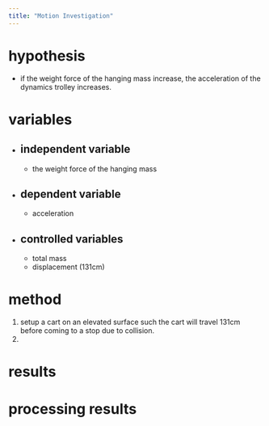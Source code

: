 ```yaml
---
title: "Motion Investigation"
---
```


# hypothesis
- if the weight force of the hanging mass increase, the acceleration of the dynamics trolley increases.
# variables
- ## independent variable
	- the weight force of the hanging mass
- ## dependent variable
	- acceleration
- ## controlled variables
	- total mass
	- displacement (131cm)
# method
1. setup a cart on an elevated surface such the cart will travel 131cm before coming to a stop due to collision.
2. 
# results

# processing results
